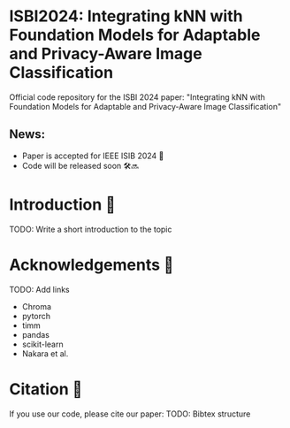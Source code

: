 # ISBI2024: Integrating kNN with Foundation Models for Adaptable and Privacy-Aware Image Classification
Official code repository for the ISBI 2024 paper: "Integrating kNN with Foundation Models for Adaptable and Privacy-Aware Image Classification"

## News:
- Paper is accepted for IEEE ISIB 2024 🎉
- Code will be released soon 🛠️🔜
  
# Introduction 🧠
TODO: Write a short introduction to the topic

# Acknowledgements 👏
TODO: Add links
- Chroma
- pytorch
- timm
- pandas
- scikit-learn
- Nakara et al.

# Citation 📖
If you use our code, please cite our paper:
TODO: Bibtex structure
